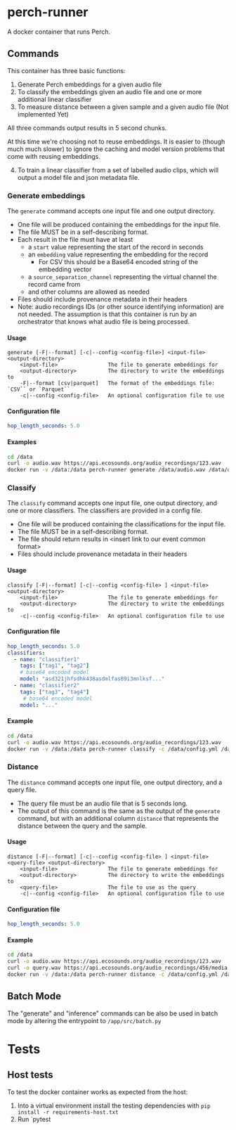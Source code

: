 # perch-runner

A docker container that runs Perch.

## Commands

This container has three basic functions:

1. Generate Perch embeddings for a given audio file
2. To classify the embeddings given an audio file and one or more additional linear classifier
3. To measure distance between a given sample and a given audio file (Not implemented Yet)

All three commands output results in 5 second chunks.

At this time we're choosing not to reuse embeddings. It is easier to (though much much slower)
to ignore the caching and model version problems that come with reusing embeddings.

4. To train a linear classifier from a set of labelled audio clips, which will output a model file and json metadata file. 

### Generate embeddings

The `generate` command accepts one input file and one output directory.

- One file will be produced containing the embeddings for the input file.
- The file MUST be in a self-describing format.
- Each result in the file must have at least
  - a `start` value representing the start of the record in seconds
  - an `embedding` value representing the embedding for the record
    - For CSV this should be a Base64 encoded string of the embedding vector
  - a `source_separation_channel` representing the virtual channel the record came from
  - and other columns are allowed as needed
- Files should include provenance metadata in their headers
- Note: audio recordings IDs (or other source identifying information) are
  not needed. The assumption is that this container is run by an orchestrator
  that knows what audio file is being processed.

#### Usage

```
generate [-F|--format] [-c|--config <config-file>] <input-file> <output-directory>
    <input-file>                The file to generate embeddings for
    <output-directory>          The directory to write the embeddings to
    -F|--format [csv|parquet]   The format of the embeddings file: `CSV`` or `Parquet``
    -c|--config <config-file>   An optional configuration file to use
```

#### Configuration file

```yaml
hop_length_seconds: 5.0
```

#### Examples

```bash
cd /data
curl -o audio.wav https://api.ecosounds.org/audio_recordings/123.wav
docker run -v /data:/data perch-runner generate /data/audio.wav /data/output
```

### Classify

The `classify` command accepts one input file, one output directory, and one or more classifiers.
The classifiers are provided in a config file.

- One file will be produced containing the classifications for the input file.
- The file MUST be in a self-describing format.
- The file should return results in \<insert link to our event common format\>
- Files should include provenance metadata in their headers

#### Usage

```
classify [-F|--format] [-c|--config <config-file> ] <input-file> <output-directory>
    <input-file>                The file to generate embeddings for
    <output-directory>          The directory to write the embeddings to
    -c|--config <config-file>   An optional configuration file to use
```

#### Configuration file

```yaml
hop_length_seconds: 5.0
classifiers:
  - name: "classifier1"
    tags: ["tag1", "tag2"]
    # base64 encoded model
    model: "asd321jhfsdhk438asdmlfas89i3mnlksf..."
  - name: "classifier2"
    tags: ["tag3", "tag4"]
     # base64 encoded model
    model: "..."

```

#### Example

```bash 
cd /data
curl -o audio.wav https://api.ecosounds.org/audio_recordings/123.wav
docker run -v /data:/data perch-runner classify -c /data/config.yml /data/audio.wav /data/output
```

### Distance

The `distance` command accepts one input file, one output directory, and a query file.

- The query file must be an audio file that is 5 seconds long.
- The output of this command is the same as the output of the `generate` command,
    but with an additional column `distance` that represents the distance between the
    query and the sample.

#### Usage

```
distance [-F|--format] [-c|--config <config-file> ] <input-file> <query-file> <output-directory> 
    <input-file>                The file to generate embeddings for
    <output-directory>          The directory to write the embeddings to
    <query-file>                The file to use as the query
    -c|--config <config-file>   An optional configuration file to use
```

#### Configuration file

```yaml
hop_length_seconds: 5.0
```

#### Example

```bash
cd /data
curl -o audio.wav https://api.ecosounds.org/audio_recordings/123.wav
curl -o query.wav https://api.ecosounds.org/audio_recordings/456/media.wav?start=10&end=15
docker run -v /data:/data perch-runner distance -c /data/config.yml /data/audio.wav /data/query.wav /data/output
```


## Batch Mode

The "generate" and "inference" commands can be also be used in batch mode by altering the entrypoint to `/app/src/batch.py`


# Tests

## Host tests

To test the docker container works as expected from the host:
1. Into a virtual environment install the testing dependencies with `pip install -r requirements-host.txt`
2. Run `pytest 

